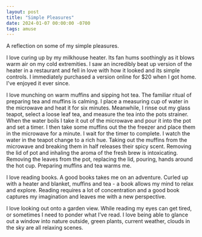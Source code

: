 ```yaml
---
layout: post
title: "Simple Pleasures"
date: 2024-01-07 00:00:00 -0700
tags: amuse
---
```


A reflection on some of my simple pleasures.


I love curing up by my milkhouse heater. Its fan hums soothingly as it blows warm air on my cold extremities. I saw an incredibly beat up version of the heater in a restaurant and fell in love with how it looked and its simple controls. I immediately purchased a version online for $20 when I got home. I've enjoyed it ever since.

I love munching on warm muffins and sipping hot tea. The familiar ritual of preparing tea and muffins is calming. I place a measuring cup of water in the microwave and heat it for six minutes. Meanwhile, I rinse out my glass teapot, select a loose leaf tea, and measure the tea into the pots strainer. When the water boils I take it out of the microwave and pour it into the pot and set a timer. I then take some muffins out the the freezer and place them in the microwave for a minute. I wait for the timer to complete. I watch the water in the teapot change to a rich hue. Taking out the muffins from the microwave and breaking them in half releases their spicy scent. Removing the lid of pot and inhaling the aroma of the fresh brew is intoxicating. Removing the leaves from the pot, replacing the lid, pouring, hands around the hot cup. Preparing muffins and tea warms me.

I love reading books. A good books takes me on an adventure. Curled up with a heater and blanket, muffins and tea - a book allows my mind to relax and explore. Reading requires a lot of concentration and a good book captures my imagination and leaves me with a new perspective.

I love looking out onto a garden view. While reading my eyes can get tired, or sometimes I need to ponder what I've read. I love being able to glance out a window into nature outside, green plants, current weather, clouds in the sky are all relaxing scenes.



